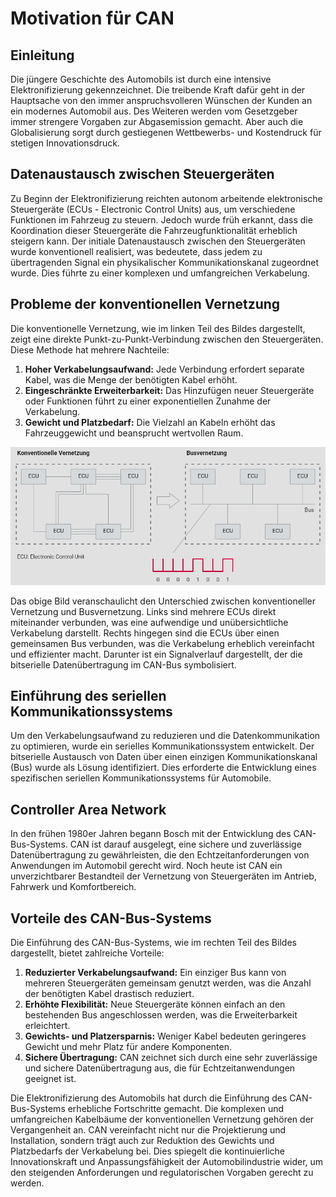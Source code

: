 # Motivation für CAN

## Einleitung

Die jüngere Geschichte des Automobils ist durch eine intensive Elektronifizierung gekennzeichnet. Die treibende Kraft dafür geht in der Hauptsache von den immer anspruchsvolleren Wünschen der Kunden an ein modernes Automobil aus. Des Weiteren werden vom Gesetzgeber immer strengere Vorgaben zur Abgasemission gemacht. Aber auch die Globalisierung sorgt durch gestiegenen Wettbewerbs- und Kostendruck für stetigen Innovationsdruck.

## Datenaustausch zwischen Steuergeräten

Zu Beginn der Elektronifizierung reichten autonom arbeitende elektronische Steuergeräte (ECUs - Electronic Control Units) aus, um verschiedene Funktionen im Fahrzeug zu steuern. Jedoch wurde früh erkannt, dass die Koordination dieser Steuergeräte die Fahrzeugfunktionalität erheblich steigern kann. Der initiale Datenaustausch zwischen den Steuergeräten wurde konventionell realisiert, was bedeutete, dass jedem zu übertragenden Signal ein physikalischer Kommunikationskanal zugeordnet wurde. Dies führte zu einer komplexen und umfangreichen Verkabelung.

## Probleme der konventionellen Vernetzung

Die konventionelle Vernetzung, wie im linken Teil des Bildes dargestellt, zeigt eine direkte Punkt-zu-Punkt-Verbindung zwischen den Steuergeräten. Diese Methode hat mehrere Nachteile:

1. **Hoher Verkabelungsaufwand:** Jede Verbindung erfordert separate Kabel, was die Menge der benötigten Kabel erhöht.
2. **Eingeschränkte Erweiterbarkeit:** Das Hinzufügen neuer Steuergeräte oder Funktionen führt zu einer exponentiellen Zunahme der Verkabelung.
3. **Gewicht und Platzbedarf:** Die Vielzahl an Kabeln erhöht das Fahrzeuggewicht und beansprucht wertvollen Raum.

![CAN-Netzwerk](/img/can/can_netzwerk.png)

Das obige Bild veranschaulicht den Unterschied zwischen konventioneller Vernetzung und Busvernetzung. Links sind mehrere ECUs direkt miteinander verbunden, was eine aufwendige und unübersichtliche Verkabelung darstellt. Rechts hingegen sind die ECUs über einen gemeinsamen Bus verbunden, was die Verkabelung erheblich vereinfacht und effizienter macht. Darunter ist ein Signalverlauf dargestellt, der die bitserielle Datenübertragung im CAN-Bus symbolisiert.

## Einführung des seriellen Kommunikationssystems

Um den Verkabelungsaufwand zu reduzieren und die Datenkommunikation zu optimieren, wurde ein serielles Kommunikationssystem entwickelt. Der bitserielle Austausch von Daten über einen einzigen Kommunikationskanal (Bus) wurde als Lösung identifiziert. Dies erforderte die Entwicklung eines spezifischen seriellen Kommunikationssystems für Automobile.

## Controller Area Network

In den frühen 1980er Jahren begann Bosch mit der Entwicklung des CAN-Bus-Systems. CAN ist darauf ausgelegt, eine sichere und zuverlässige Datenübertragung zu gewährleisten, die den Echtzeitanforderungen von Anwendungen im Automobil gerecht wird. Noch heute ist CAN ein unverzichtbarer Bestandteil der Vernetzung von Steuergeräten im Antrieb, Fahrwerk und Komfortbereich.

## Vorteile des CAN-Bus-Systems

Die Einführung des CAN-Bus-Systems, wie im rechten Teil des Bildes dargestellt, bietet zahlreiche Vorteile:

1. **Reduzierter Verkabelungsaufwand:** Ein einziger Bus kann von mehreren Steuergeräten gemeinsam genutzt werden, was die Anzahl der benötigten Kabel drastisch reduziert.
2. **Erhöhte Flexibilität:** Neue Steuergeräte können einfach an den bestehenden Bus angeschlossen werden, was die Erweiterbarkeit erleichtert.
3. **Gewichts- und Platzersparnis:** Weniger Kabel bedeuten geringeres Gewicht und mehr Platz für andere Komponenten.
4. **Sichere Übertragung:** CAN zeichnet sich durch eine sehr zuverlässige und sichere Datenübertragung aus, die für Echtzeitanwendungen geeignet ist.


Die Elektronifizierung des Automobils hat durch die Einführung des CAN-Bus-Systems erhebliche Fortschritte gemacht. Die komplexen und umfangreichen Kabelbäume der konventionellen Vernetzung gehören der Vergangenheit an. CAN vereinfacht nicht nur die Projektierung und Installation, sondern trägt auch zur Reduktion des Gewichts und Platzbedarfs der Verkabelung bei. Dies spiegelt die kontinuierliche Innovationskraft und Anpassungsfähigkeit der Automobilindustrie wider, um den steigenden Anforderungen und regulatorischen Vorgaben gerecht zu werden.
